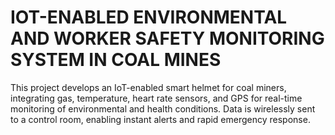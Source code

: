 # IOT-ENABLED ENVIRONMENTAL AND WORKER SAFETY MONITORING SYSTEM IN COAL MINES
This project develops an IoT-enabled smart helmet for coal miners, integrating gas, temperature, heart rate sensors, and GPS for real-time monitoring of environmental and health conditions. Data is wirelessly sent to a control room, enabling instant alerts and rapid emergency response.
